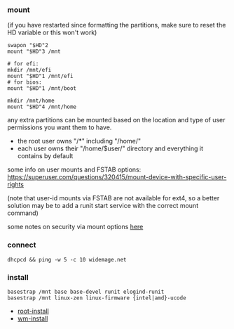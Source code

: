 ### mount

(if you have restarted since formatting the partitions, make sure to reset the HD variable or this won't work)

```
swapon "$HD"2
mount "$HD"3 /mnt

# for efi:
mkdir /mnt/efi
mount "$HD"1 /mnt/efi
# for bios:
mount "$HD"1 /mnt/boot

mkdir /mnt/home
mount "$HD"4 /mnt/home
```

any extra partitions can be mounted based on the location and type of user permissions you want them to have.

* the root user owns "/\*" including "/home/" 
* each user owns their "/home/$user/" directory and everything it contains by default

some info on user mounts and FSTAB options:<br>
https://superuser.com/questions/320415/mount-device-with-specific-user-rights

(note that user-id mounts via FSTAB are not available for ext4, so a better solution may be to add a runit start service with the correct mount command)

some notes on security via mount options [here](https://wiki.archlinux.org/title/Security#Mount_options)

### connect
```
dhcpcd && ping -w 5 -c 10 widemage.net
```
### install
```
basestrap /mnt base base-devel runit elogind-runit 
basestrap /mnt linux-zen linux-firmware {intel|amd}-ucode
```
* [root-install](/src/root-install.packages)
* [wm-install](/src/wm-install.packages)
